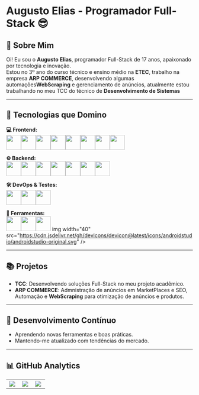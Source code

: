 # Augusto Elias - Programador Full-Stack 😎

## 👋 Sobre Mim
Oi! Eu sou o **Augusto Elias**, programador Full-Stack de 17 anos, apaixonado por tecnologia e inovação.  
Estou no 3º ano do curso técnico e ensino médio na **ETEC**, trabalho na empresa **ARP COMMERCE**, desenvolvendo algumas automações**WebScraping** e gerenciamento de anúncios, atualmente estou trabalhando no meu TCC do técnico de **Desenvolvimento de Sistemas**

---

## 🚀 Tecnologias que Domino

**💻 Frontend:**  
<img width="40" src="https://cdn.jsdelivr.net/gh/devicons/devicon@latest/icons/html5/html5-original-wordmark.svg" /><img width="40" src="https://cdn.jsdelivr.net/gh/devicons/devicon@latest/icons/css3/css3-original-wordmark.svg" /><img width="40" src="https://cdn.jsdelivr.net/gh/devicons/devicon@latest/icons/javascript/javascript-original.svg" /><img width="40" src="https://cdn.jsdelivr.net/gh/devicons/devicon@latest/icons/react/react-original.svg" /><img width="40" src="https://cdn.jsdelivr.net/gh/devicons/devicon@latest/icons/nextjs/nextjs-original.svg" /><img width="40" src="https://cdn.jsdelivr.net/gh/devicons/devicon@latest/icons/tailwindcss/tailwindcss-original.svg" /><img width="40" src="https://cdn.jsdelivr.net/gh/devicons/devicon@latest/icons/sass/sass-original.svg" /><img width="40" src="https://cdn.jsdelivr.net/gh/devicons/devicon@latest/icons/vitejs/vitejs-original.svg" />  

**⚙️ Backend:**  
<img width="40" src="https://cdn.jsdelivr.net/gh/devicons/devicon@latest/icons/python/python-original.svg" /><img width="40" src="https://cdn.jsdelivr.net/gh/devicons/devicon@latest/icons/fastapi/fastapi-original.svg" /><img width="40" src="https://cdn.jsdelivr.net/gh/devicons/devicon@latest/icons/nodejs/nodejs-original-wordmark.svg" /><img width="40" src="https://cdn.jsdelivr.net/gh/devicons/devicon@latest/icons/express/express-original.svg" /><img width="40" src="https://cdn.jsdelivr.net/gh/devicons/devicon@latest/icons/postgresql/postgresql-original-wordmark.svg" /><img width="40" src="https://cdn.jsdelivr.net/gh/devicons/devicon@latest/icons/mysql/mysql-original-wordmark.svg" /><img width="40" src="https://cdn.jsdelivr.net/gh/devicons/devicon@latest/icons/mongodb/mongodb-original-wordmark.svg" />  

**🛠️ DevOps & Testes:**  
<img width="40" src="https://cdn.jsdelivr.net/gh/devicons/devicon@latest/icons/docker/docker-original.svg" /><img width="40" src="https://cdn.jsdelivr.net/gh/devicons/devicon@latest/icons/jest/jest-plain.svg" /><img width="40" src="https://cdn.jsdelivr.net/gh/devicons/devicon@latest/icons/selenium/selenium-original.svg" />  

**🧰 Ferramentas:**  
<img width="40" src="https://cdn.jsdelivr.net/gh/devicons/devicon@latest/icons/vscode/vscode-original.svg" /><img width="40" src="https://cdn.jsdelivr.net/gh/devicons/devicon@latest/icons/visualstudio/visualstudio-plain.svg" /><img width="40" src="https://cdn.jsdelivr.net/gh/devicons/devicon@latest/icons/postman/postman-plain.svg" /> img width="40" src="https://cdn.jsdelivr.net/gh/devicons/devicon@latest/icons/androidstudio/androidstudio-original.svg" />  

---

## 📚 Projetos
- **TCC**: Desenvolvendo soluções Full-Stack no meu projeto acadêmico.  
- **ARP COMMERCE**: Admnistração de anúncios em MarketPlaces e SEO, Automação e **WebScraping** para otimização de anúncios e produtos.  

---

## 🌱 Desenvolvimento Contínuo
- Aprendendo novas ferramentas e boas práticas.  
- Mantendo-me atualizado com tendências do mercado.  

---

## 📊 GitHub Analytics

<table>
<tr>
<td>
<img align="left" src="https://github-readme-stats.vercel.app/api?username=Dotzin&theme=dark&hide_border=false&include_all_commits=true" />
</td>
<td>
<img align="left" src="https://github-readme-stats.vercel.app/api/top-langs/?username=Dotzin&theme=dark&hide_border=false&include_all_commits=true&count_private=true&layout=compact" />
</td>
<td>
<img align="left" src="https://github-readme-streak-stats.herokuapp.com/?user=Dotzin&theme=dark&hide_border=false" />
</td>
</tr>
</table>
